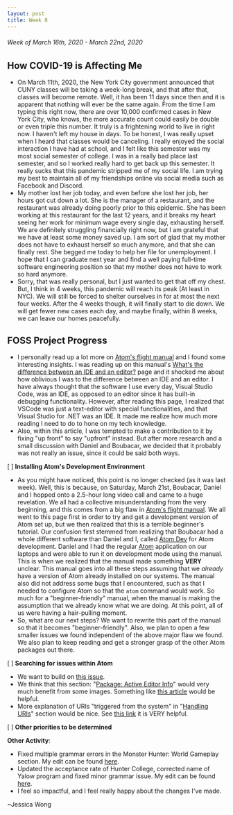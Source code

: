 ```yaml
---
layout: post
title: Week 8
---
```


###### Week of March 16th, 2020 - March 22nd, 2020 

## How COVID-19 is Affecting Me

- On March 11th, 2020, the New York City government announced that CUNY classes will be taking a week-long break, and that after that, classes will become remote. Well, it has been 11 days since then and it is apparent that nothing will ever be the same again. From the time I am typing this right now, there are over 10,000 confirmed cases in New York City, who knows, the more accurate count could easily be double or even triple this number. It truly is a frightening world to live in right now. I haven't left my house in days. To be honest, I was really upset when I heard that classes would be canceling. I really enjoyed the social interaction I have had at school, and I felt like this semester was my most social semester of college. I was in a really bad place last semester, and so I worked really hard to get back up this semester. It really sucks that this pandemic stripped me of my social life. I am trying my best to maintain all of my friendships online via social media such as Facebook and Discord. 
- My mother lost her job today, and even before she lost her job, her hours got cut down a lot. She is the manager of a restaurant, and the restaurant was already doing poorly prior to this epidemic. She has been working at this restaurant for the last 12 years, and it breaks my heart seeing her work for minimum wage every single day, exhausting herself. We are definitely struggling financially right now, but I am grateful that we have at least some money saved up. I am sort of glad that my mother does not have to exhaust herself so much anymore, and that she can finally rest. She begged me today to help her file for unemployment. I hope that I can graduate next year and find a well paying full-time software engineering position so that my mother does not have to work so hard anymore. 
- Sorry, that was really personal, but I just wanted to get that off my chest. But, I think in 4 weeks, this pandemic will reach its peak (At least in NYC). We will still be forced to shelter ourselves in for at most the next four weeks. After the 4 weeks though, it will finally start to die down. We will get fewer new cases each day, and maybe finally, within 8 weeks, we can leave our homes peacefully.

## FOSS Project Progress

- I personally read up a lot more on [Atom's flight manual](https://flight-manual.atom.io/hacking-atom/sections/hacking-on-atom-core/) and I found some interesting insights. I was reading up on this manual's [What's the difference between an IDE and an editor?](https://flight-manual.atom.io/faq/sections/what-s-the-difference-between-an-ide-and-an-editor/) page and it shocked me about how oblivious I was to the difference between an IDE and an editor. I have always thought that the software I use every day, Visual Studio Code, was an IDE, as opposed to an editor since it has built-in debugging functionality. However, after reading this page, I realized that VSCode was just a text-editor with special functionalities, and that Visual Studio for .NET was an IDE. It made me realize how much more reading I need to do to hone on my tech knowledge. 
- Also, within this article, I was tempted to make a contribution to it by fixing "up front" to say "upfront" instead. But after more research and a small discussion with Daniel and Boubacar, we decided that it probably was not really an issue, since it could be said both ways.

[ ] **Installing Atom's Development Environment** 

- As you might have noticed, this point is no longer checked (as it was last week). Well, this is because, on Saturday, March 21st, Boubacar, Daniel and I hopped onto a 2.5-hour long video call and came to a huge revelation. We all had a collective misunderstanding from the very beginning, and this comes from a big flaw in [Atom's flight manual](https://flight-manual.atom.io/hacking-atom/sections/hacking-on-atom-core/). We all went to this page first in order to try and get a development version of Atom set up, but we then realized that this is a terrible beginner's tutorial. Our confusion first stemmed from realizing that Boubacar had a whole different software than Daniel and I, called [Atom Dev](https://i.imgur.com/PZCqWJw.png) for Atom development. Daniel and I had the regular [Atom](https://i.imgur.com/xw3CtUr.png) application on our laptops and were able to run it on development mode using the manual. This is when we realized that the manual made something **VERY** unclear. This manual goes into all these steps assuming that we *already* have a version of Atom already installed on our systems. The manual also did not address some bugs that I encountered, such as that I needed to configure Atom so that the ``atom`` command would work. So much for a "beginner-friendly" manual, when the manual is making the assumption that we already know what we are doing. At this point, all of us were having a hair-pulling moment. 
- So, what are our next steps? We want to rewrite this part of the manual so that it becomes "beginner-friendly". Also, we plan to open a few smaller issues we found independent of the above major flaw we found. We also plan to keep reading and get a stronger grasp of the other Atom packages out there.

[ ] **Searching for issues within Atom**
- We want to build on [this issue](https://github.com/atom/flight-manual.atom.io/issues/482).
- We think that this section: "[Package: Active Editor Info](https://flight-manual.atom.io/hacking-atom/sections/package-active-editor-info/)" would very much benefit from some images. Something like [this article](https://blog.atom.io/2017/05/23/docks-deep-dive.html) would be helpful.
- More explanation of URIs "triggered from the system" in "[Handling URIs](https://flight-manual.atom.io/hacking-atom/sections/handling-uris/)" section would be nice. See [this link](https://discuss.atom.io/t/register-as-default-atom-uri-handler/50982/4) it is VERY helpful.

[ ] **Other priorities to be determined**

**Other Activity**: 
- Fixed multiple grammar errors in the Monster Hunter: World Gameplay section. My edit can be found [here](https://en.wikipedia.org/w/index.php?title=Monster_Hunter:_World&diff=prev&oldid=947220108).
- Updated the acceptance rate of Hunter College, corrected name of Yalow program and fixed minor grammar issue. My edit can be found [here](https://en.wikipedia.org/w/index.php?title=Hunter_College&diff=prev&oldid=947221499).
- I feel so impactful, and I feel really happy about the changes I've made.


~Jessica Wong